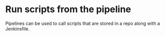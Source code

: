# Run scripts from the pipeline

Pipelines can be used to call scripts that are stored in a repo along with a Jenkinsfile.
